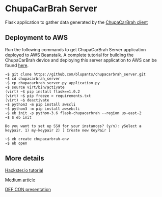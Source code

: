 # ChupaCarBrah Server
Flask application to gather data generated by the [ChupaCarBrah client](https://github.com/blupants/chupacarbrah)

## Deployment to AWS
Run the following commands to get ChupaCarBrah Server application deployed to AWS Beanstalk. A complete tutorial for building the ChupaCarBrah device and deploying this server application to AWS can be found [here](https://www.hackster.io/sacchet/chupacarbrah-car-hacking-with-beaglebone-and-python-18f137).
    
    ~$ git clone https://github.com/blupants/chupacarbrah_server.git
    ~$ cd chupacarbrah_server
    ~$ cp chupacarbrah_server.py application.py
    ~$ source virt/bin/activate
    (virt) ~$ pip install flask==1.0.2
    (virt) ~$ pip freeze > requirements.txt
    (virt) ~$ deactivate
    ~$ python3 -m pip install awscli
    ~$ python3 -m pip install awsebcli
    ~$ eb init -p python-3.6 flask-chupacarbrah --region us-east-2
    ~$ $ eb init
    
    Do you want to set up SSH for your instances? (y/n): ySelect a keypair. 1) my-keypair 2) [ Create new KeyPair ]

    ~$ eb create chupacarbrah-env
    ~$ eb open

## More details
[Hackster.io tutorial](https://www.hackster.io/sacchet/chupacarbrah-car-hacking-with-beaglebone-and-python-18f137)

[Medium article](https://medium.com/spark1-us/car-hacking-with-python-part-1-data-exfiltration-gps-and-obdii-can-bus-69bc6b101fd1)

[DEF CON presentation](https://www.youtube.com/watch?v=-rwXSVT7kNo)
